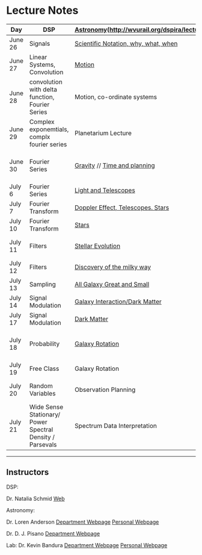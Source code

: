 # Lecture Notes

| Day | DSP | [Astronomy]()(http://wvurail.org/dspira/lectures/astronomy/) | Labs |
|-----|-----|----------|------|
| June 26 |Signals| [Scientific Notation, why, what, when](https://github.com/WVURAIL/dspira/blob/master/lectures/astronomy/LDA_Lectures/RET_DSP_Intro.pdf) | Lab 1 |
| June 27 |Linear Systems, Convolution| [Motion](https://github.com/WVURAIL/dspira/blob/master/lectures/astronomy/LDA_Lectures/RET_DSP_MotionOfSky1.pdf) | Lab 1, 1.1|
| June 28 |convolution with delta function, Fourier Series| Motion, co-ordinate systems |lab 2|
| June 29 | Complex exponemtials, complx fourier series | Planetarium Lecture | lab 3|
| June 30 | Fourier Series| [Gravity](https://github.com/WVURAIL/dspira/blob/master/lectures/astronomy/LDA_Lectures/RET_DSP_Gravity.pdf) // [Time and planning](https://github.com/WVURAIL/dspira/blob/master/lectures/astronomy/LDA_Lectures/RET_SCP_Time_Planning_Observations.pdf) | lab 3.1, observation planning using stellarium|
| July 6 | Fourier Series| [Light and Telescopes](https://github.com/WVURAIL/dspira/blob/master/lectures/astronomy/DJP_Lectures/RET_0706.pdf) |Lab 4|
| July 7 | Fourier Transform| [Doppler Effect, Telescopes. Stars](https://github.com/WVURAIL/dspira/blob/master/lectures/astronomy/DJP_Lectures/RET_0707.pdf) |lab 4, Analog Assembly|
| July 10 | Fourier Transform| [Stars](https://github.com/WVURAIL/dspira/blob/master/lectures/astronomy/DJP_Lectures/RET_0710.pdf) | Lab 4 Analog Assembly|
| July 11 | Filters | [Stellar Evolution](https://github.com/WVURAIL/dspira/blob/master/lectures/astronomy/DJP_Lectures/RET_0711.pdf) | Lab 4 Analog Assembly, Python Basics|
| July 12 | Filters | [Discovery of the milky way](https://github.com/WVURAIL/dspira/blob/master/lectures/astronomy/DJP_Lectures/RET_0712.pdf) |Lab 5, Analog Assembly|
| July 13 | Sampling | [All Galaxy Great and Small](https://github.com/WVURAIL/dspira/blob/master/lectures/astronomy/DJP_Lectures/RET_0713.pdf) |Lab 5, Analog Assembly|
| July 14 | Signal Modulation | [Galaxy Interaction/Dark Matter](https://github.com/WVURAIL/dspira/blob/master/lectures/astronomy/DJP_Lectures/RET_0714.pdf) | Shop - telescope construction |
| July 17 | Signal Modulation | [Dark Matter](https://github.com/WVURAIL/dspira/blob/master/lectures/astronomy/LDA_Lectures/RET_DSP_Dark_Matter.pdf) | Shop - telescope Construction |
| July 18 | Probability | [Galaxy Rotation](https://github.com/WVURAIL/dspira/blob/master/lectures/astronomy/LDA_Lectures/RET_DSP_Rotation_Curves.pdf) | Shop - Telescope Construction, Analog Assembly |
| July 19 | Free Class | Galaxy Rotation | Lab 5 |
| July 20 | Random Variables | Observation Planning | Telescope testing/ data acquisition |
| July 21 | Wide Sense Stationary/ Power Spectral Density / Parsevals | Spectrum Data Interpretation | DSP debugging/Scope packing |

------

## Instructors 

DSP: 

Dr. Natalia Schmid
[Web](http://www.statler.wvu.edu/faculty-staff/faculty/natalia-schmid)

Astronomy:  

Dr. Loren Anderson 
[Department Webpage](http://physics.wvu.edu/faculty-and-staff/faculty/loren-anderson)
[Personal Webpage](http://community.wvu.edu/~ldanderson/)

Dr. D. J. Pisano
[Department Webpage](http://physics.wvu.edu/faculty-and-staff/faculty/d-j-pisano)

Lab:
Dr. Kevin Bandura
[Department Webpage](http://www.statler.wvu.edu/faculty-staff/faculty/kevin-bandura)
[Personal Webpage](http://community.wvu.edu/%7Ekmbandura/)
